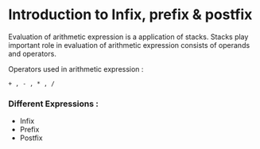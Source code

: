 # Introduction to Infix, prefix & postfix

<p>Evaluation of arithmetic expression is a application of stacks. Stacks play important role in evaluation of arithmetic expression consists of operands and operators.</p>
Operators used in arithmetic expression :

```
+ , - , * , /
```

### Different Expressions :
- Infix
- Prefix
- Postfix

